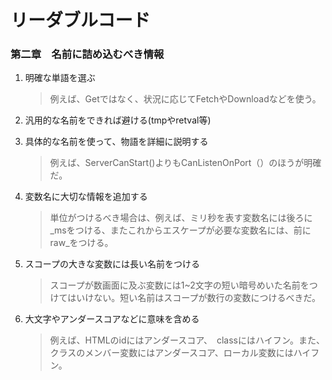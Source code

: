 # リーダブルコード

### 第二章　名前に詰め込むべき情報

1. 明確な単語を選ぶ

    > 例えば、Getではなく、状況に応じてFetchやDownloadなどを使う。

2. 汎用的な名前をできれば避ける(tmpやretval等)

3. 具体的な名前を使って、物語を詳細に説明する

    >例えば、ServerCanStart()よりもCanListenOnPort（）のほうが明確だ。

4. 変数名に大切な情報を追加する

    >単位がつけるべき場合は、例えば、ミリ秒を表す変数名には後ろに_msをつける、またこれからエスケープが必要な変数名には、前にraw_をつける。

5. スコープの大きな変数には長い名前をつける

    >スコープが数画面に及ぶ変数には1~2文字の短い暗号めいた名前をつけてはいけない。短い名前はスコープが数行の変数につけるべきだ。

6. 大文字やアンダースコアなどに意味を含める

    >例えば、HTMLのidにはアンダースコア、　classにはハイフン。また、クラスのメンバー変数にはアンダースコア、ローカル変数にはハイフン。

